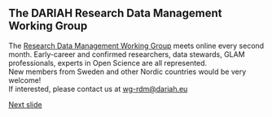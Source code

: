 ## The DARIAH Research Data Management Working Group

The [Research Data Management Working Group](https://www.dariah.eu/activities/working-groups/research-data-management/) meets online every second month.
Early-career and confirmed researchers, data stewards, GLAM professionals, experts in Open Science are all represented.  
New members from Sweden and other Nordic countries would be very welcome!  
If interested, please contact us at wg-rdm@dariah.eu

[Next slide](11.md)
